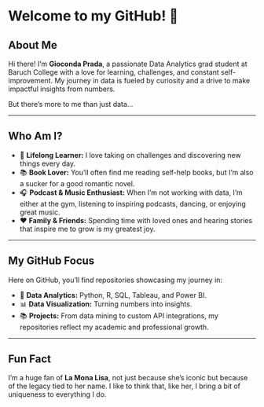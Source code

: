 # Welcome to my GitHub! 👋

## About Me
Hi there! I’m **Gioconda Prada**, a passionate Data Analytics grad student at Baruch College with a love for learning, challenges, and constant self-improvement. My journey in data is fueled by curiosity and a drive to make impactful insights from numbers.

But there’s more to me than just data…

---

## Who Am I?
- 🌟 **Lifelong Learner:** I love taking on challenges and discovering new things every day.
- 📚 **Book Lover:** You’ll often find me reading self-help books, but I’m also a sucker for a good romantic novel.
- 🎧 **Podcast & Music Enthusiast:** When I’m not working with data, I’m either at the gym, listening to inspiring podcasts, dancing, or enjoying great music.
- ❤️ **Family & Friends:** Spending time with loved ones and hearing stories that inspire me to grow is my greatest joy.

---

## My GitHub Focus
Here on GitHub, you’ll find repositories showcasing my journey in:
- 🧮 **Data Analytics:** Python, R, SQL, Tableau, and Power BI.
- 📊 **Data Visualization:** Turning numbers into insights.
- 📚 **Projects:** From data mining to custom API integrations, my repositories reflect my academic and professional growth.

---

## Fun Fact
I’m a huge fan of **La Mona Lisa**, not just because she’s iconic but because of the legacy tied to her name. I like to think that, like her, I bring a bit of uniqueness to everything I do.
